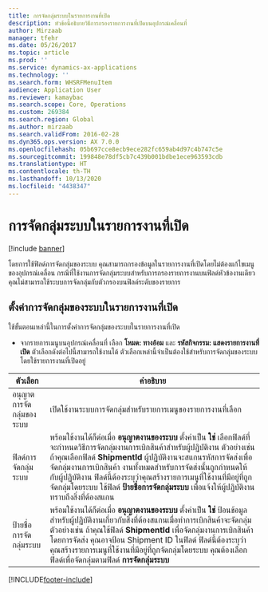 ```yaml
---
title: การจัดกลุ่มระบบในรายการงานที่เปิด
description: หัวข้อนี้อธิบายวิธีการกรองรายการงานที่เปิดบนอุปกรณ์เคลื่อนที่
author: Mirzaab
manager: tfehr
ms.date: 05/26/2017
ms.topic: article
ms.prod: ''
ms.service: dynamics-ax-applications
ms.technology: ''
ms.search.form: WHSRFMenuItem
audience: Application User
ms.reviewer: kamaybac
ms.search.scope: Core, Operations
ms.custom: 269384
ms.search.region: Global
ms.author: mirzaab
ms.search.validFrom: 2016-02-28
ms.dyn365.ops.version: AX 7.0.0
ms.openlocfilehash: 05b697cce8ecb9ece282fc659ab4d97c4b747c5e
ms.sourcegitcommit: 199848e78df5cb7c439b001bdbe1ece963593cdb
ms.translationtype: HT
ms.contentlocale: th-TH
ms.lasthandoff: 10/13/2020
ms.locfileid: "4438347"
---
```

# <a name="system-grouping-on-an-open-work-list"></a>การจัดกลุ่มระบบในรายการงานที่เปิด

[!include [banner](../includes/banner.md)]

โดยการใช้ฟิลด์การจัดกลุ่มของระบบ คุณสามารถกรองข้อมูลในรายการงานที่เปิดโดยไม่ต้องแก้ไขเมนูของอุปกรณ์เคลื่อน
กรณีที่ใช้งานการจัดกลุ่มระบบสำหรับการกรองรายการงานบนฟิลด์หัวข้องานเดียว คุณไม่สามารถใช้ระบบการจัดกลุ่มกับตัวกรองบนฟิลด์ระดับของรายการ

## <a name="set-up-system-grouping-on-an-open-work-list"></a>ตั้งค่าการจัดกลุ่มของระบบในรายการงานที่เปิด
ใช้ขั้นตอนเหล่านี้ในการตั้งค่าการจัดกลุ่มของระบบในรายการงานที่เปิด

-   จากรายการเมนูบนอุปกรณ์เคลื่อนที่ เลือก **โหมด: ทางอ้อม** และ **รหัสกิจกรรม: แสดงรายการงานที่เปิด** ตัวเลือกดังต่อไปนี้สามารถใช้งานได้ ตัวเลือกเหล่านี้จำเป็นต้องใช้สำหรับการจัดกลุ่มของระบบโดยใช้รายการงานที่เปิดอยู่ 

|        ตัวเลือก         |                                                                                                                                                                                                                                                                         คำอธิบาย                                                                                                                                                                                                                                                                         |
|-----------------------|-------------------------------------------------------------------------------------------------------------------------------------------------------------------------------------------------------------------------------------------------------------------------------------------------------------------------------------------------------------------------------------------------------------------------------------------------------------------------------------------------------------------------------------------------------------|
| อนุญาตการจัดกลุ่มของระบบ |                                                                                                                                                                                                                                                 เปิดใช้งานระบบการจัดกลุ่มสำหรับรายการเมนูของรายการงานที่เลือก                                                                                                                                                                                                                                                  |
| ฟิลด์การจัดกลุ่มระบบ | พร้อมใช้งานได้ก็ต่อเมื่อ <strong>อนุญาตงานของระบบ</strong> ตั้งค่าเป็น <strong>ใช่</strong> เลือกฟิลด์ที่จะกำหนดวิธีการจัดกลุ่มงานการเบิกสินค้าสำหรับผู้ปฏิบัติงาน  ตัวอย่างเช่น ถ้าคุณเลือกฟิลด์ <strong>ShipmentId</strong> ผู้ปฏิบัติงานจะสแกนรหัสการจัดส่งเพื่อจัดกลุ่มงานการเบิกสินค้า งานทั้งหมดสำหรับการจัดส่งนั้นถูกกำหนดให้กับผู้ปฏิบัติงาน ฟิลด์นี้ต้องระบุว่าคุณสร้างรายการเมนูที่ใช้งานที่มีอยู่ที่ถูกจัดกลุ่มโดยระบบ ใช้ฟิลด์ <strong>ป้ายชื่อการจัดกลุ่มระบบ</strong> เพื่อแจ้งให้ผู้ปฏิบัติงานทราบถึงสิ่งที่ต้องสแกน |
| ป้ายชื่อการจัดกลุ่มระบบ |                       พร้อมใช้งานได้ก็ต่อเมื่อ <strong>อนุญาตงานของระบบ</strong> ตั้งค่าเป็น <strong>ใช่</strong> ป้อนข้อมูลสำหรับผู้ปฏิบัติงานเกี่ยวกับสิ่งที่ต้องสแกนเมื่อทำการเบิกสินค้าจะจัดกลุ่ม ตัวอย่างเช่น ถ้าคุณใช้ฟิลด์ <strong>ShipmentId</strong> เพื่อจัดกลุ่มงานการเบิกสินค้าโดยการจัดส่ง คุณอาจป้อน Shipment ID ในฟิลด์ ฟิลด์นี้ต้องระบุว่าคุณสร้างรายการเมนูที่ใช้งานที่มีอยู่ที่ถูกจัดกลุ่มโดยระบบ คุณต้องเลือกฟิลด์เพื่อจัดกลุ่มตามฟิลด์ <strong>การจัดกลุ่มระบบ</strong>                       |



[!INCLUDE[footer-include](../../includes/footer-banner.md)]